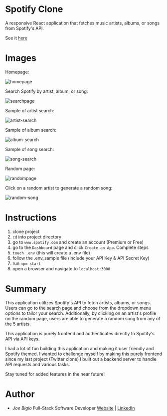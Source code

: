 # Spotify Clone

A responsive React application that fetches music artists, albums, or songs from Spotify's API.

See it [here](https://spotify-clone-jb.herokuapp.com/)

# Images

Homepage:

![homepage](https://user-images.githubusercontent.com/43301741/131029614-32b82519-e317-4592-b6ac-897ee04ad5ae.png)

Search Spotify by artist, album, or song:

![searchpage](https://user-images.githubusercontent.com/43301741/131030097-f2eea7b9-5249-4ce1-b744-1cdbf6bdaa93.png)

Sample of artist search:

![artist-search](https://user-images.githubusercontent.com/43301741/131030392-4274acec-9bef-4bc8-a948-0077f0d5a979.png)

Sample of album search:

![album-search](https://user-images.githubusercontent.com/43301741/131034066-6ee4b7ad-6155-4ffd-b897-d076ffcfb143.png)

Sample of song search:

![song-search](https://user-images.githubusercontent.com/43301741/131034278-b31e8357-c1f4-45e0-bcad-43a29c312cf7.png)

Random page:

![randompage](https://user-images.githubusercontent.com/43301741/131033567-f398e16d-2517-4453-acd5-2aa7b65d4d14.png)

Click on a random artist to generate a random song:

![random-song](https://user-images.githubusercontent.com/43301741/131033829-4eb4b32e-a38a-489c-9e64-7fda2c586a29.png)

# Instructions
1) clone project
2) `cd` into project directory
3) go to `www.spotify.com` and create an account (Premium or Free)
4) go to the `Dashboard` page and click `Create an App`. Complete steps
5) `touch .env` (this will create a .env file)
6) follow the .env_sample file (include your API Key & API Secret Key)
7) run `npm start`
8) open a browser and navigate to `localhost:3000`
# Summary

This application utilizes Spotify's API to fetch artists, albums, or songs. Users can go to the search page and choose from the dropdown menu options to tailor your search. Additionally, by clicking on an artist's profile on the random page, users are able to generate a random song from any of the 5 artists.

This application is purely frontend and authenticates directly to Spotify's API via API keys.

I had a lot of fun building this application and making it user friendly and Spotify themed. I wanted to challenge myself by making this purely frontend since my last project (Twitter clone) I built out a backend server to handle API requests and various tasks.

Stay tuned for added features in the near future!
# Author

- _Joe Bigio_ Full-Stack Software Developer [Website](https://j-bigio-portfolio.netlify.app/) | [LinkedIn](https://www.linkedin.com/in/joelbigio/)